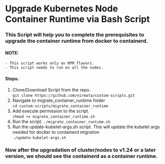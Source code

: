  # Upgrade Kubernetes Node Container Runtime via Bash Script

### This Script will help you to complete the prerequisites to upgrade the container runtime from docker to containerd.

#### NOTE:
    - This script works only on RPM flavors.
    - This script needs to run on all the nodes.

#### Steps:
1. Clone/Download Script from the repo.\
    `git clone https://github.com/nirmata/custom-scripts.git `
2. Navigate to migrate_container_runtime folder\
    `cd custom-scripts/migrate_container_runtime`
3. Add execute permission to the script.\
    `chmod +x migrate_container_runtime.sh`
4. Run the script.
        `./migrate_container_runtime.sh`
5. Run the update-kubelet-args.sh script. This will update the kubelet args needed for docker to containerd migration <br />
        `./update-kubelet-args.sh`

### Now after the upgradation of cluster/nodes to v1.24 or a later version, we should see the containerd as a container runtime.
